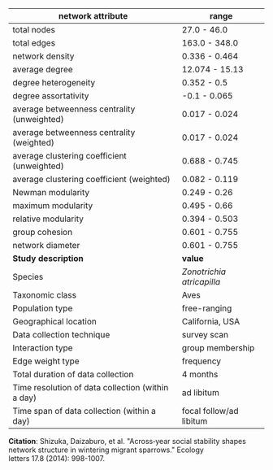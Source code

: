 network attribute|range
---|---
total nodes|27.0 - 46.0
total edges|163.0 - 348.0
network density|0.336 - 0.464
average degree|12.074 - 15.13
degree heterogeneity|0.352 - 0.5
degree assortativity|-0.1 - 0.065
average betweenness centrality (unweighted)|0.017 - 0.024
average betweenness centrality (weighted)|0.017 - 0.024
average clustering coefficient (unweighted)|0.688 - 0.745
average clustering coefficient (weighted)|0.082 - 0.119
Newman modularity|0.249 - 0.26
maximum modularity|0.495 - 0.66
relative modularity|0.394 - 0.503
group cohesion|0.601 - 0.755
network diameter|0.601 - 0.755
**Study description**|**value**
Species|*Zonotrichia atricapilla*
Taxonomic class|Aves
Population type|free-ranging
Geographical location|California, USA
Data collection technique|survey scan
Interaction type|group membership
Edge weight type|frequency
Total duration of data collection|4 months
Time resolution of data collection (within a day)|ad libitum
Time span of data collection (within a day)|focal follow/ad libitum
**Citation**: Shizuka, Daizaburo, et al. "Across‐year social stability shapes <br> network structure in wintering migrant sparrows." Ecology <br> letters 17.8 (2014): 998-1007.